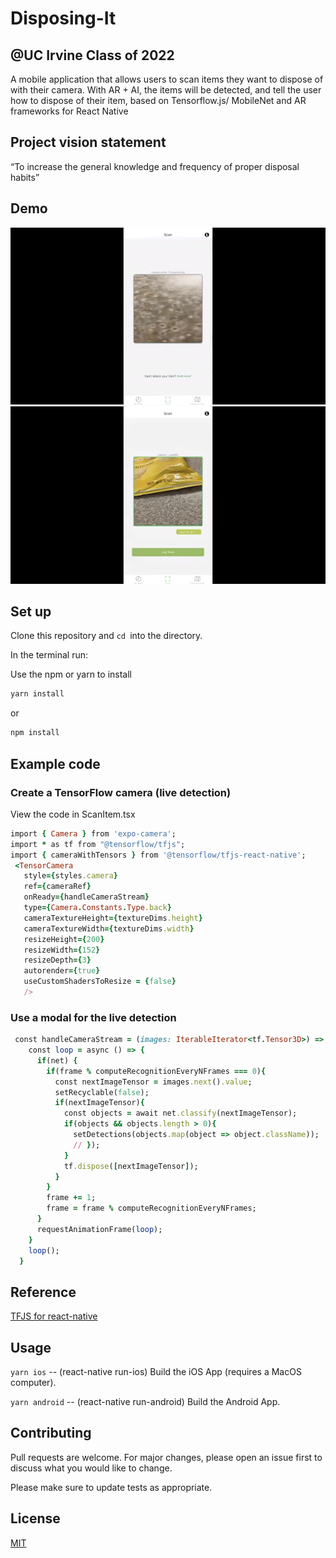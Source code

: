 # Disposing-It
## @UC Irvine Class of 2022
A mobile application that allows users to scan items they want to dispose of with their camera. With AR + AI, the items will be detected, and tell the user how to dispose of their item, based on Tensorflow.js/ MobileNet and AR frameworks for React Native

## Project vision statement
“To increase the general knowledge and frequency of proper disposal habits”

## Demo

![](https://github.com/longjl1/Disposing-It/blob/main/demo.gif)
![](https://github.com/longjl1/Disposing-It/blob/main/demo_2.gif)

## Set up

Clone this repository and ```cd ```into the directory.

In the terminal run:

Use the npm or yarn to install

```bash
yarn install
```

or

```bash
npm install
```
## Example code
### Create a TensorFlow camera (live detection)
View the code in ScanItem.tsx 
 ```ruby
import { Camera } from 'expo-camera';
import * as tf from "@tensorflow/tfjs";
import { cameraWithTensors } from '@tensorflow/tfjs-react-native';
  <TensorCamera 
    style={styles.camera} 
    ref={cameraRef}
    onReady={handleCameraStream}  
    type={Camera.Constants.Type.back}
    cameraTextureHeight={textureDims.height}
    cameraTextureWidth={textureDims.width}
    resizeHeight={200}
    resizeWidth={152}
    resizeDepth={3}
    autorender={true}
    useCustomShadersToResize = {false}
    /> 
 ```

### Use a modal for the live detection
```ruby
 const handleCameraStream = (images: IterableIterator<tf.Tensor3D>) => {
    const loop = async () => {
      if(net) {
        if(frame % computeRecognitionEveryNFrames === 0){
          const nextImageTensor = images.next().value;
          setRecyclable(false);
          if(nextImageTensor){
            const objects = await net.classify(nextImageTensor);
            if(objects && objects.length > 0){
              setDetections(objects.map(object => object.className));
              // });
            }
            tf.dispose([nextImageTensor]);
          }
        }
        frame += 1;
        frame = frame % computeRecognitionEveryNFrames;
      }
      requestAnimationFrame(loop);
    }
    loop();
  }
```
## Reference
[TFJS for react-native](https://js.tensorflow.org/api_react_native/0.2.1/)

## Usage

```yarn ios``` -- (react-native run-ios) Build the iOS App (requires a MacOS computer).

```yarn android``` -- (react-native run-android) Build the Android App.
<!-- yarn web -- (expo start:web) Run the website in your browser. -->

## Contributing
Pull requests are welcome. For major changes, please open an issue first to discuss what you would like to change.

Please make sure to update tests as appropriate.

## License
[MIT](https://choosealicense.com/licenses/mit/)
